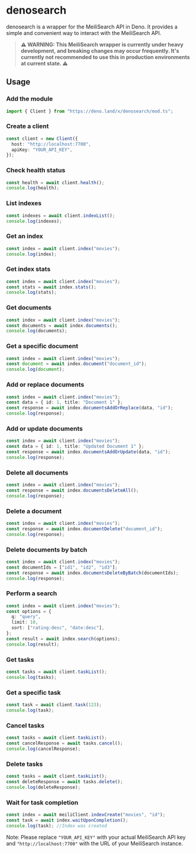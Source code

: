 # denosearch

denosearch is a wrapper for the MeiliSearch API in Deno. It provides a simple
and convenient way to interact with the MeiliSearch API.

> **⚠️ WARNING: This MeiliSearch wrapper is currently under heavy development,
> and breaking changes may occur frequently. It's currently not recommended to
> use this in production environments at current state. ⚠️**

## Usage

### Add the module

```typescript
import { Client } from "https://deno.land/x/denosearch/mod.ts";
```

### Create a client

```typescript
const client = new Client({
  host: "http://localhost:7700",
  apiKey: "YOUR_API_KEY",
});
```

### Check health status

```typescript
const health = await client.health();
console.log(health);
```

### List indexes

```typescript
const indexes = await client.indexList();
console.log(indexes);
```

### Get an index

```typescript
const index = await client.index("movies");
console.log(index);
```

### Get index stats

```typescript
const index = await client.index("movies");
const stats = await index.stats();
console.log(stats);
```

### Get documents

```typescript
const index = await client.index("movies");
const documents = await index.documents();
console.log(documents);
```

### Get a specific document

```typescript
const index = await client.index("movies");
const document = await index.document("document_id");
console.log(document);
```

### Add or replace documents

```typescript
const index = await client.index("movies");
const data = { id: 1, title: "Document 1" };
const response = await index.documentsAddOrReplace(data, "id");
console.log(response);
```

### Add or update documents

```typescript
const index = await client.index("movies");
const data = { id: 1, title: "Updated Document 1" };
const response = await index.documentsAddOrUpdate(data, "id");
console.log(response);
```

### Delete all documents

```typescript
const index = await client.index("movies");
const response = await index.documentsDeleteAll();
console.log(response);
```

### Delete a document

```typescript
const index = await client.index("movies");
const response = await index.documentDelete("document_id");
console.log(response);
```

### Delete documents by batch

```typescript
const index = await client.index("movies");
const documentIds = ["id1", "id2", "id3"];
const response = await index.documentsDeleteByBatch(documentIds);
console.log(response);
```

### Perform a search

```typescript
const index = await client.index("movies");
const options = {
  q: "query",
  limit: 10,
  sort: ["rating:desc", "date:desc"],
};
const result = await index.search(options);
console.log(result);
```

### Get tasks

```typescript
const tasks = await client.taskList();
console.log(tasks);
```

### Get a specific task

```typescript
const task = await client.task(123);
console.log(task);
```

### Cancel tasks

```typescript
const tasks = await client.taskList();
const cancelResponse = await tasks.cancel();
console.log(cancelResponse);
```

### Delete tasks

```typescript
const tasks = await client.taskList();
const deleteResponse = await tasks.delete();
console.log(deleteResponse);
```

### Wait for task completion

```typescript
const index = await meiliClient.indexCreate("movies", "id");
const task = await index.waitUponCompletion();
console.log(task); //Index was created
```

Note: Please replace `"YOUR_API_KEY"` with your actual MeiliSearch API key and
`"http://localhost:7700"` with the URL of your MeiliSearch instance.
